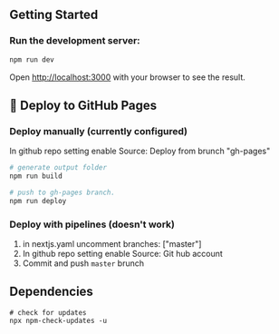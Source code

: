## Getting Started

### Run the development server:

```bash
npm run dev
```
Open [http://localhost:3000](http://localhost:3000) with your browser to see the result.



## 📝 Deploy to GitHub Pages

### Deploy manually (currently configured)

In github repo setting enable Source: Deploy from brunch "gh-pages"

```bash
# generate output folder
npm run build

# push to gh-pages branch. 
npm run deploy
```

### Deploy with pipelines (doesn't work)

1. in nextjs.yaml uncomment branches: ["master"]
2. In github repo setting enable Source: Git hub account
3. Commit and push `master` brunch

## Dependencies

```shell
# check for updates
npx npm-check-updates -u
```